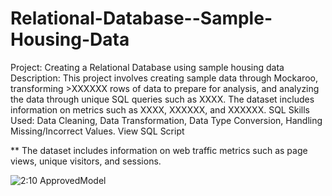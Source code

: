 # Relational-Database--Sample-Housing-Data

Project: Creating a Relational Database using sample housing data
Description: This project involves creating sample data through Mockaroo, transforming >XXXXXX rows of data to prepare for analysis, and analyzing the data through unique SQL queries such as XXXX. The dataset includes information on metrics such as XXXX, XXXXXX, and XXXXXX. 
SQL Skills Used: Data Cleaning, Data Transformation, Data Type Conversion, Handling Missing/Incorrect Values.
View SQL Script


**
The dataset includes information on web traffic metrics such as page views, unique visitors, and sessions.

![2:10 ApprovedModel](https://github.com/user-attachments/assets/3316b16b-b06a-4451-b6a5-244d39dcbb76)
